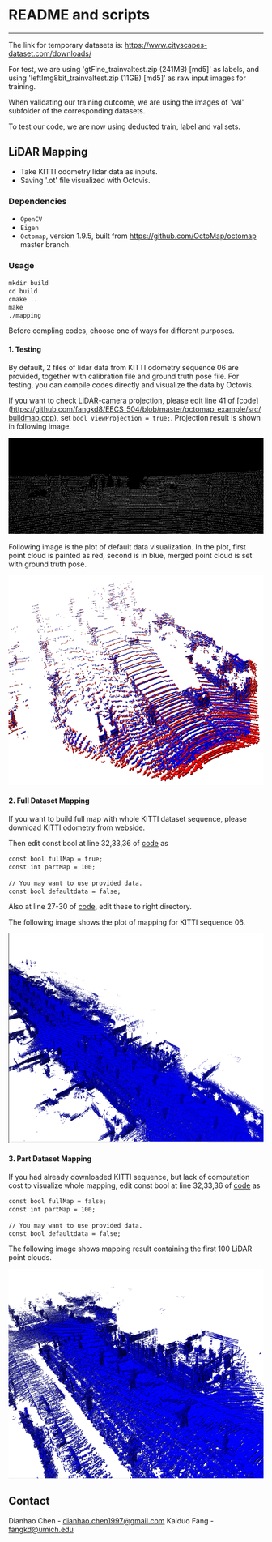 
# README and scripts
------------------

The link for temporary datasets is: https://www.cityscapes-dataset.com/downloads/

For test, we are using 'gtFine_trainvaltest.zip (241MB) [md5]' as labels, and using 'leftImg8bit_trainvaltest.zip (11GB) [md5]' as raw input images for training.

When validating our training outcome, we are using the images of 'val' subfolder of the corresponding datasets.

To test our code, we are now using deducted train, label and val sets.

## LiDAR Mapping

* Take KITTI odometry lidar data as inputs.
* Saving '.ot' file visualized with Octovis.

### Dependencies

* `OpenCV`
* `Eigen`
* `Octomap`, version 1.9.5, built from https://github.com/OctoMap/octomap master branch.

### Usage

```
mkdir build
cd build
cmake ..
make
./mapping
```

Before compling codes, choose one of ways for different purposes.

#### 1. Testing
By default, 2 files of lidar data from KITTI odometry sequence 06 are provided, together with calibration file and ground truth pose file. For testing, you can compile codes directly and visualize the data by Octovis.

If you want to check LiDAR-camera projection, please edit line 41 of [code] (https://github.com/fangkd8/EECS_504/blob/master/octomap_example/src/buildmap.cpp), set `bool viewProjection = true;`. Projection result is shown in following image.

<p align="center">
  <img src="octomap_example/projection.png" width="621" height="190" >
</p>

Following image is the plot of default data visualization. In the plot, first point cloud is painted as red, second is in blue, merged point cloud is set with ground truth pose.

<p align="center">
  <img src="octomap_example/defaultdata.png" width="779" height="414" >
</p>

#### 2. Full Dataset Mapping
If you want to build full map with whole KITTI dataset sequence, please download KITTI odometry from [webside](http://www.cvlibs.net/datasets/kitti/eval_odometry.php). 

Then edit const bool at line 32,33,36 of [code](https://github.com/fangkd8/EECS_504/blob/master/octomap_example/src/buildmap.cpp) as 
```
const bool fullMap = true;
const int partMap = 100;

// You may want to use provided data.
const bool defaultdata = false;
```
Also at line 27-30 of [code](https://github.com/fangkd8/EECS_504/blob/master/octomap_example/src/buildmap.cpp), edit these to right directory.

The following image shows the plot of mapping for KITTI sequence 06. 

<p align="center">
  <img src="octomap_example/octomap.png" width="779" height="414" >
</p>

#### 3. Part Dataset Mapping
If you had already downloaded KITTI sequence, but lack of computation cost to visualize whole mapping, edit const bool at line 32,33,36 of [code](https://github.com/fangkd8/EECS_504/blob/master/octomap_example/src/buildmap.cpp) as 
```
const bool fullMap = false;
const int partMap = 100;

// You may want to use provided data.
const bool defaultdata = false;
```

The following image shows mapping result containing the first 100 LiDAR point clouds.

<p align="center">
  <img src="octomap_example/octomap_part.png" width="779" height="414" >
</p>

Contact
-------

Dianhao Chen - dianhao.chen1997@gmail.com
Kaiduo Fang  - fangkd@umich.edu

